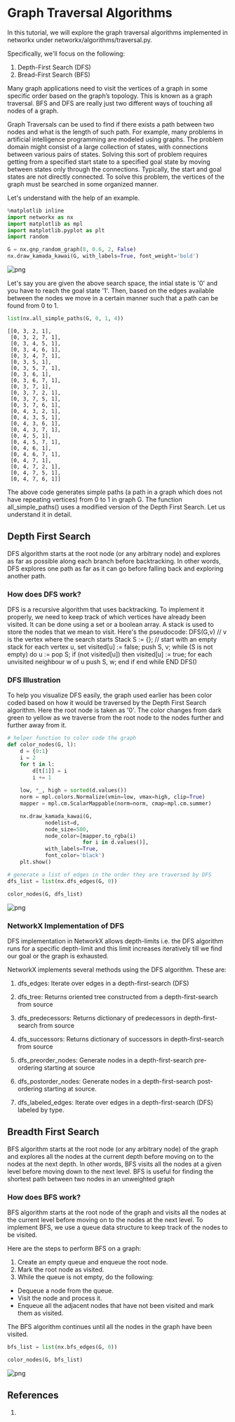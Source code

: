 # Graph Traversal Algorithms

In this tutorial, we will explore the graph traversal algorithms implemented in networkx under networkx/algorithms/traversal.py.

Specifically, we'll focus on the following:
1. Depth-First Search (DFS)
2. Bread-First Search (BFS)

Many graph applications need to visit the vertices of a graph in some specific order based on the graph’s topology. This is known as a graph traversal. BFS and DFS are really just two different ways of touching all nodes of a graph.

Graph Traversals can be used to find if there exists a path between two nodes and what is the length of such path. For example, many problems in artificial intelligence programming are modeled using graphs. The problem domain might consist of a large collection of states, with connections between various pairs of states. Solving this sort of problem requires getting from a specified start state to a specified goal state by moving between states only through the connections. Typically, the start and goal states are not directly connected. To solve this problem, the vertices of the graph must be searched in some organized manner.

Let's understand with the help of an example.


```python
%matplotlib inline
import networkx as nx
import matplotlib as mpl
import matplotlib.pyplot as plt
import random
```


```python
G = nx.gnp_random_graph(8, 0.6, 2, False)
nx.draw_kamada_kawai(G, with_labels=True, font_weight='bold')
```


    
![png](output_7_0.png)
    


Let's say you are given the above search space, the intial state is '0' and you have to reach the goal state '1'. Then, based on the edges available between the nodes we move in a certain manner such that a path can be found from 0 to 1.


```python
list(nx.all_simple_paths(G, 0, 1, 4))
```




    [[0, 3, 2, 1],
     [0, 3, 2, 7, 1],
     [0, 3, 4, 5, 1],
     [0, 3, 4, 6, 1],
     [0, 3, 4, 7, 1],
     [0, 3, 5, 1],
     [0, 3, 5, 7, 1],
     [0, 3, 6, 1],
     [0, 3, 6, 7, 1],
     [0, 3, 7, 1],
     [0, 3, 7, 2, 1],
     [0, 3, 7, 5, 1],
     [0, 3, 7, 6, 1],
     [0, 4, 3, 2, 1],
     [0, 4, 3, 5, 1],
     [0, 4, 3, 6, 1],
     [0, 4, 3, 7, 1],
     [0, 4, 5, 1],
     [0, 4, 5, 7, 1],
     [0, 4, 6, 1],
     [0, 4, 6, 7, 1],
     [0, 4, 7, 1],
     [0, 4, 7, 2, 1],
     [0, 4, 7, 5, 1],
     [0, 4, 7, 6, 1]]



The above code generates simple paths (a path in a graph which does not have repeating vertices) from 0 to 1 in graph G. The function all_simple_paths() uses a modified version of the Depth First Search. Let us understand it in detail.

## Depth First Search

DFS algorithm starts at the root node (or any arbitrary node) and explores as far as possible along each branch before backtracking. In other words, DFS explores one path as far as it can go before falling back and exploring another path.

### How does DFS work?

DFS is a recursive algorithm that uses backtracking. To implement it properly, we need to keep track of which vertices have already been visited. It can be done using a set or a boolean array. A stack is used to store the nodes that we mean to visit. Here's the pseudocode:
DFS(G,v)   // v is the vertex where the search starts
    Stack S := {};   // start with an empty stack
    for each vertex u, set visited[u] := false;
        push S, v;
        while (S is not empty) do
            u := pop S;
            if (not visited[u]) then
                visited[u] := true;
                for each unvisited neighbour w of u
                    push S, w;
            end if
        end while
    END DFS()
### DFS Illustration

To help you visualize DFS easily, the graph used earlier has been color coded based on how it would be traversed by the Depth First Search algorithm. Here the root node is taken as '0'. The color changes from dark green to yellow as we traverse from the root node to the nodes further and further away from it.


```python
# helper function to color code the graph
def color_nodes(G, l):
    d = {0:1}
    i = 2
    for t in l:
        d[t[1]] = i
        i += 1
        
    low, *_, high = sorted(d.values())
    norm = mpl.colors.Normalize(vmin=low, vmax=high, clip=True)
    mapper = mpl.cm.ScalarMappable(norm=norm, cmap=mpl.cm.summer)

    nx.draw_kamada_kawai(G, 
            nodelist=d,
            node_size=500,
            node_color=[mapper.to_rgba(i) 
                        for i in d.values()], 
            with_labels=True,
            font_color='black')
    plt.show()
```


```python
# generate a list of edges in the order they are traversed by DFS
dfs_list = list(nx.dfs_edges(G, 0))
```


```python
color_nodes(G, dfs_list)
```


    
![png](output_20_0.png)
    


### NetworkX Implementation of DFS

DFS implementation in NetworkX allows depth-limits i.e. the DFS algorithm runs for a specific depth-limit and this limit increases iteratively till we find our goal or the graph is exhausted.

NetworkX implements several methods using the DFS algorithm. These are:

1. dfs_edges: Iterate over edges in a depth-first-search (DFS)

2. dfs_tree: Returns oriented tree constructed from a depth-first-search from source

3. dfs_predecessors: Returns dictionary of predecessors in depth-first-search from source

4. dfs_successors: Returns dictionary of successors in depth-first-search from source

5. dfs_preorder_nodes: Generate nodes in a depth-first-search pre-ordering starting at source

6. dfs_postorder_nodes: Generate nodes in a depth-first-search post-ordering starting at source.

7. dfs_labeled_edges: Iterate over edges in a depth-first-search (DFS) labeled by type.

## Breadth First Search

BFS algorithm starts at the root node (or any arbitrary node) of the graph and explores all the nodes at the current depth before moving on to the nodes at the next depth. In other words, BFS visits all the nodes at a given level before moving down to the next level. BFS is useful for finding the shortest path between two nodes in an unweighted graph

### How does BFS work?

BFS algorithm starts at the root node of the graph and visits all the nodes at the current level before moving on to the nodes at the next level. To implement BFS, we use a queue data structure to keep track of the nodes to be visited.

Here are the steps to perform BFS on a graph:

1. Create an empty queue and enqueue the root node.
2. Mark the root node as visited.
3. While the queue is not empty, do the following:
- Dequeue a node from the queue.
- Visit the node and process it.
- Enqueue all the adjacent nodes that have not been visited and mark them as visited.

The BFS algorithm continues until all the nodes in the graph have been visited.


```python
bfs_list = list(nx.bfs_edges(G, 0))
```


```python
color_nodes(G, bfs_list)
```


    
![png](output_29_0.png)
    


## References

1. 
